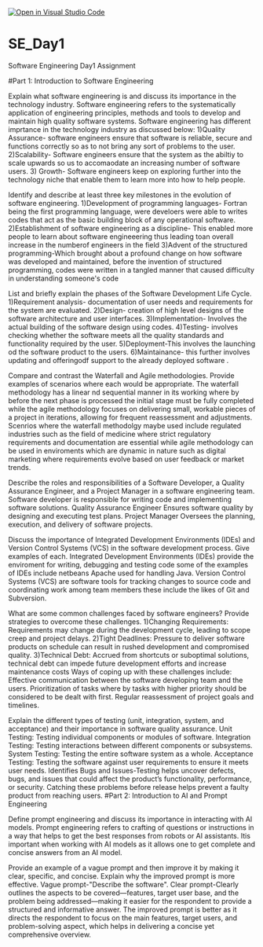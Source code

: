 [![Open in Visual Studio Code](https://classroom.github.com/assets/open-in-vscode-2e0aaae1b6195c2367325f4f02e2d04e9abb55f0b24a779b69b11b9e10269abc.svg)](https://classroom.github.com/online_ide?assignment_repo_id=15566678&assignment_repo_type=AssignmentRepo)
# SE_Day1
Software Engineering Day1 Assignment

#Part 1: Introduction to Software Engineering

Explain what software engineering is and discuss its importance in the technology industry.
Software engineering refers to the systematically application of engineering principles, methods and tools to develop and maintain high quality software systems.
Software engineering has different imprtance in the technology industry as discussed below:
1)Quality Assurance- software engineers ensure that software is reliable, secure and functions correctly so as to not bring any sort of problems to the user.
2)Scalability- Software engineers ensure that the system as the abiltiy to scale upwards so us to accomaodate an increasing number of software users.
3) Growth- Software engineers keep on exploring further into the technology niche that enable them to learn more into how to help people.

Identify and describe at least three key milestones in the evolution of software engineering.
1)Development of programming languages- Fortran being the first programming language, were develoers were able to writes codes that act as the basic building block of any operational software.
2)Establishment of software engineering as a discipline- This enabled more people to learn about software engineeering thus leading toan overall increase in the numberof engineers in the field 
3)Advent of the structured programming-Which brought about a profound change on how software was developed and maintained, before the invention of structured programming, codes were written in a tangled manner that caused difficulty in understanding someone's code


List and briefly explain the phases of the Software Development Life Cycle.
1)Requirement analysis- documentation of user needs and requirements for the system are evaluated.
2)Design- creation of high level designs of the  software architecture and user interfaces.
3)Implementation- Involves the actual building of the software design using codes.
4)Testing- involves checking whether the software meets all the quality standards and functionality required by the user.
5)Deployment-This involves the launching od the software product to the users.
6)Maintainance- this further involves updating and offeringodf support to the already deployed software .


Compare and contrast the Waterfall and Agile methodologies. Provide examples of scenarios where each would be appropriate.
The waterfall methodology has a linear nd sequential manner in its working where by before the next phase is processed the initial stage must be fully completed while the agile methodology  focuses on delivering small, workable pieces of a project in iterations, allowing for frequent reassessment and adjustments.
Scenrios where the waterfall methodolgy maybe used include regulated industries such as the field of medicine where strict regulatory requirements and documentation are essential while agile methodology can be used in enviroments which are dynamic in nature such as digital marketing where requirements evolve based on user feedback or market trends.

Describe the roles and responsibilities of a Software Developer, a Quality Assurance Engineer, and a Project Manager in a software engineering team.
Software developer is responsible for writing code and implementing software solutions.
Quality Assurance Engineer  Ensures software quality by designing and executing test plans.
Project Manager Oversees the planning, execution, and delivery of software projects.

Discuss the importance of Integrated Development Environments (IDEs) and Version Control Systems (VCS) in the software development process. Give examples of each.
Integrated Development Environments (IDEs) provide the enviroment for writing, debugging and testing code some of the examples of IDEs include netbeans Apache used for handling Java.
 Version Control Systems (VCS) are software tools for tracking changes to source code and coordinating work among team members these include the likes of Git and Subversion.

What are some common challenges faced by software engineers? Provide strategies to overcome these challenges.
1)Changing Requirements: Requirements may change during the development cycle, leading to scope creep and project delays.
2)Tight Deadlines: Pressure to deliver software products on schedule can result in rushed development and compromised quality.
3)Technical Debt: Accrued from shortcuts or suboptimal solutions, technical debt can impede future development efforts and increase maintenance costs
Ways of coping up with these challenges include:
Effective communication between the software developing team and the users.
Prioritization of tasks where by tasks with higher priority should be considered to be dealt with first.
Regular reassessment of project goals and timelines.

Explain the different types of testing (unit, integration, system, and acceptance) and their importance in software quality assurance.
Unit Testing: Testing individual components or modules of software.
Integration Testing: Testing interactions between different components or subsystems.
System Testing: Testing the entire software system as a whole.
Acceptance Testing: Testing the software against user requirements to ensure it meets user needs.
Identifies Bugs and Issues-Testing helps uncover defects, bugs, and issues that could affect the product’s functionality, performance, or security. Catching these problems before release helps prevent a faulty product from reaching users.
#Part 2: Introduction to AI and Prompt Engineering


Define prompt engineering and discuss its importance in interacting with AI models.
Prompt engineering refers to crafting of questions or instructions in a way that helps to get the best responses from robots or AI assistants.
Itis important when working with AI models as it allows one to get complete and concise answers from an AI model.

Provide an example of a vague prompt and then improve it by making it clear, specific, and concise. Explain why the improved prompt is more effective.
Vague prompt-"Describe the software".
Clear prompt-Clearly outlines the aspects to be covered—features, target user base, and the problem being addressed—making it easier for the respondent to provide a structured and informative answer.
The improved prompt is better as it directs the respondent to focus on the main features, target users, and problem-solving aspect, which helps in delivering a concise yet comprehensive overview.
